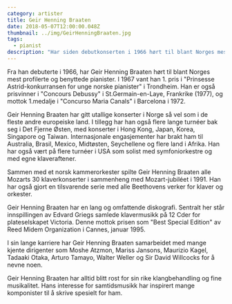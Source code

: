 ```yaml
---
category: artister
title: Geir Henning Braaten
date: 2018-05-07T12:00:00.048Z
thumbnail: ../img/GeirHenningBraaten.jpg
tags:
  - pianist
description: "Har siden debutkonserten i 1966 hørt til blant Norges mest profilerte pianister, med en imponerende diskografi. Har samarbeidet med flere internasjonale dirigenter, og har alltid blitt rost for sin rike klangbehandling og fine musikalitet."
---
```

Fra han debuterte i 1966, har Geir Henning Braaten hørt til blant Norges mest profilerte og benyttede pianister. I 1967 vant han 1. pris i "Prinsesse Astrid-konkurransen for unge norske pianister" i Trondheim. Han er også prisvinner i "Concours Debussy" i St.Germain-en-Laye, Frankrike (1977), og mottok 1.medalje i "Concurso Maria Canals" i Barcelona i 1972.

Geir Henning Braaten har gitt utallige konserter i Norge så vel som i de fleste andre europeiske land. I tillegg har han også flere lange turnéer bak seg i Det Fjerne Østen, med konserter i Hong Kong, Japan, Korea, Singapore og Taiwan. Internasjonale engasjementer har brakt ham til Australia, Brasil, Mexico, Midtøsten, Seychellene og flere land i Afrika. Han har også vært på flere turnéer i USA som solist med symfoniorkestre og med egne klaveraftener.

Sammen med et norsk kammerorkester spilte Geir Henning Braaten alle Mozarts 30 klaverkonserter i sammenheng med Mozart-jubiléet i 1991. Han har også gjort en tilsvarende serie med alle Beethovens verker for klaver og orkester.

Geir Henning Braaten har en lang og omfattende diskografi. Sentralt her står innspillingen av Edvard Griegs samlede klavermusikk på 12 Cder for plateselskapet Victoria. Denne mottok prisen som "Best Special Edition" av Reed Midem Organization i Cannes, januar 1995.

I sin lange karriere har Geir Henning Braaten samarbeidet med mange kjente dirigenter som Moshe Atzmon, Mariss Jansons, Maurizio Kagel, Tadaaki Otaka, Arturo Tamayo, Walter Weller og Sir David Willcocks for å nevne noen.

Geir Henning Braaten har alltid blitt rost for sin rike klangbehandling og fine musikalitet. Hans interesse for samtidsmusikk har inspirert mange komponister til å skrive spesielt for ham.
